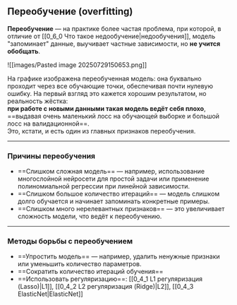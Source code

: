 ## Переобучение (overfitting)

**Переобучение** — на практике более частая проблема, при которой, в отличие от [[0_6_0 Что такое недообучение|недообучения]], модель "запоминает" данные, выучивает частные зависимости, но **не учится обобщать**.

![[images/Pasted image 20250729150653.png]]

На графике изображена переобученная модель: она буквально проходит через все обучающие точки, обеспечивая почти нулевую ошибку. На первый взгляд это кажется хорошим результатом, но реальность жёстка:  
**при работе с новыми данными такая модель ведёт себя плохо**,  
==выдавая очень маленький лосс на обучающей выборке и большой лосс на валидационной==.  
Это, кстати, и есть один из главных признаков переобучения.

---

### Причины переобучения

- ==Слишком сложная модель== — например, использование многослойной нейросети для простой задачи или применение полиномиальной регрессии при линейной зависимости.
- ==Слишком большое количество итераций== — модель слишком долго обучается и начинает запоминать конкретные примеры.
- ==Слишком много нерелевантных признаков== — это увеличивает сложность модели, что ведёт к переобучению.

---

### Методы борьбы с переобучением

- ==Упростить модель== — например, удалить ненужные признаки или уменьшить количество параметров.
- ==Сократить количество итераций обучения==
- ==Использовать регуляризацию==: [[0_4_1 L1 регуляризация (Lasso)|L1]], [[0_4_2 L2 регуляризация (Ridge)|L2]], [[0_4_3 ElasticNet|ElasticNet]]
